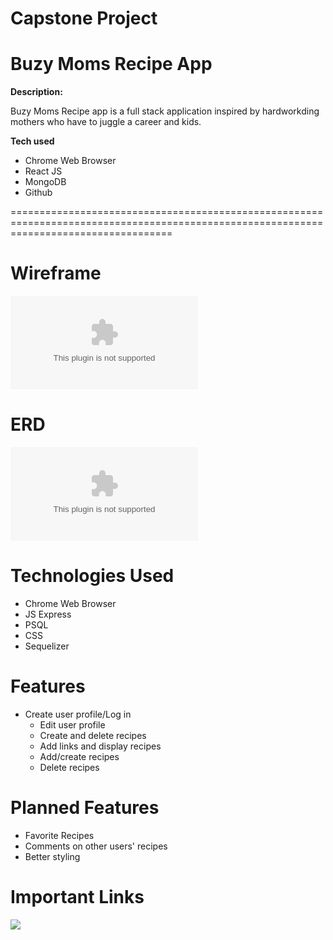 # Capstone Project

**Buzy Moms Recipe App**
========================================================================================================================================

**Description:**

Buzy Moms Recipe app is a full stack application inspired by hardworkding mothers who have to juggle a career and kids.

**Tech used**

* Chrome Web Browser
* React JS
* MongoDB
* Github


========================================================================================================================================

**Wireframe**
====================================================================================================================================

![](https://github.com/cturnersmith/Capstone-Recipe-frontend/blob/master/Capstone%20Project%20User%20Stories.docx)


**ERD**
===================================================================================================================================

![](https://github.com/cturnersmith/Capstone-Recipe-frontend/blob/master/Recipe%20App%20ERD%20-%20Capstone%20Project.docx)

**Technologies Used**
==================================================================================================================================
* Chrome Web Browser
* JS Express
* PSQL
* CSS
* Sequelizer 

**Features**
===================================================================================================================================


  * Create user profile/Log in
	* Edit user profile
	* Create and delete recipes
	* Add links and display recipes
	* Add/create recipes
	* Delete recipes

**Planned Features**
===================================================================================================================================
 * Favorite Recipes
 * Comments on other users' recipes
 * Better styling
 
 **Important Links**
===================================================================================================================================
 ![](https://trello.com/b/oxQ5GcIe/recipe-app)

